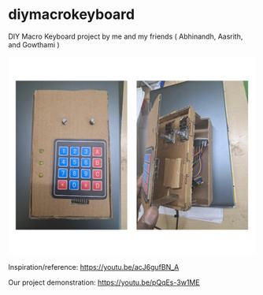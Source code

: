 # diymacrokeyboard
DIY Macro Keyboard project by me and my friends ( Abhinandh, Aasrith, and Gowthami )

![Project image/demo-image](/Untitled%20design.png)

Inspiration/reference: https://youtu.be/acJ6gufBN_A

Our project demonstration: https://youtu.be/pQqEs-3w1ME
